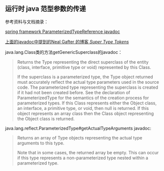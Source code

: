 ## 运行时 java 范型参数的传递

参考资料与文档摘录：

[spring framework ParameterizedTypeReference javadoc](https://docs.spring.io/spring-framework/docs/current/javadoc-api/org/springframework/core/ParameterizedTypeReference.html)

[上面的javadoc中提到的Neal Gafter 的博客 *Super Type Tokens*](https://gafter.blogspot.nl/2006/12/super-type-tokens.html)

java.lang.Class类的方法getGenericSuperclass的javadoc：
<blockquote>
<p>
Returns the Type representing the direct superclass of the entity (class, interface, primitive type or void) represented by this Class.
</p>
<p>
If the superclass is a parameterized type, the Type object returned must accurately reflect the actual type parameters used in the source code. The parameterized type representing the superclass is created if it had not been created before. See the declaration of ParameterizedType for the semantics of the creation process for parameterized types. If this Class represents either the Object class, an interface, a primitive type, or void, then null is returned. If this object represents an array class then the Class object representing the Object class is returned.
</p>
</blockquote>

java.lang.reflect.ParameterizedType#getActualTypeArguments javadoc:
<blockquote>
<p>
Returns an array of Type objects representing the actual type arguments to this type.
</p>
<p>
Note that in some cases, the returned array be empty. This can occur if this type represents a non-parameterized type nested within a parameterized type.
</p>
</blockquote>
